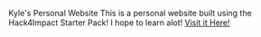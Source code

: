 Kyle's Personal Website
This is a personal website built using the Hack4Impact Starter Pack!
I hope to learn alot!
[Visit it Here!](https://<username>.github.io)
